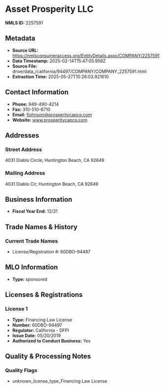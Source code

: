 # Asset Prosperity LLC

**NMLS ID:** 2257591

## Metadata
- **Source URL:** https://nmlsconsumeraccess.org/EntityDetails.aspx/COMPANY/2257591
- **Data Timestamp:** 2025-02-14T15:47:05.958Z
- **Source File:** drive/data_/california/94497/COMPANY/COMPANY_2257591.html
- **Extraction Time:** 2025-05-27T10:26:03.921610

## Contact Information
- **Phone:** 949-490-4214
- **Fax:** 310-510-6710
- **Email:** fjohnson@prosperitycapco.com
- **Website:** www.prosperitycapco.com

## Addresses
### Street Address
4031 Diablo Circle; Huntington Beach, CA 92649

### Mailing Address
4031 Diablo Cir; Huntington Beach, CA 92649

## Business Information
- **Fiscal Year End:** 12/31

## Trade Names & History
### Current Trade Names
- License/Registration #: 60DBO-94497

## MLO Information
- **Type:** sponsored

## Licenses & Registrations

### License 1
- **Type:** Financing Law License
- **Number:** 60DBO-94497
- **Regulator:** California - DFPI
- **Issue Date:** 05/20/2019
- **Authorized to Conduct Business:** Yes

## Quality & Processing Notes
### Quality Flags
- unknown_license_type_Financing Law License
